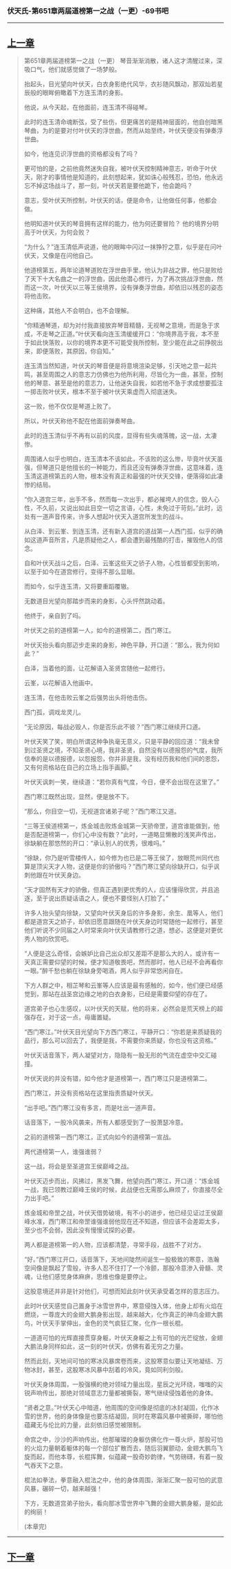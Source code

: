### 伏天氏-第651章两届道榜第一之战（一更）-69书吧

--------
[上一章](./33dc061c6d94f2663a78bbd15ebe2bb1.md)
--------


>
>
>
>第651章两届道榜第一之战（一更）
>琴音渐渐消散，诸人这才清醒过来，深吸口气，他们就感觉做了一场梦般。
>
>抬起头，目光望向叶伏天，白衣身影绝代风华，衣衫随风飘动，那双灿若星辰般的眼眸俯瞰着下方连玉清的身影。
>
>他说，从今天起，在他面前，连玉清不得碰琴。
>
>此时的连玉清命魂断弦，受了些伤，但更痛苦的是精神层面的，他自创暗黑琴曲，为的是要对付叶伏天的浮世曲，然而从始至终，叶伏天便没有弹奏浮世曲。
>
>如今，他连见识浮世曲的资格都没有了吗？
>
>更可怕的是，之前他竟然迷失自我，被叶伏天控制精神意志，听命于叶伏天，刚才的事情他是知道的，此刻想起来，犹如诛心般残忍，恐怕，他永远忘不掉这场战斗了，那一刻，叶伏天若是要他跪下，他会跪吗？
>
>意志，受叶伏天所控制，叶伏天的话，便是命令，让他做任何事，他都会做。
>
>他明知道叶伏天的琴音拥有这样的能力，他为何还要冒险？
>他的境界分明高于叶伏天，为何会败？
>
>“为什么？”连玉清低声说道，他的眼眸中闪过一抹狰狞之意，似乎是在问叶伏天，又像是在问他自己。
>
>他道榜第五，两年论道琴道败在浮世曲手里，他认为非战之罪，他只是败给了天下十大名曲之一的浮世曲，因此他潜心修行，为了再次挑战浮世曲，然而这一次，叶伏天以三等王侯境界，没有弹奏浮世曲，却依旧以残忍的姿态将他击败。
>
>这种痛，其他人不会明白，也不会理解。
>
>“你精通琴道，却为对付我直接放弃琴音精髓，无视琴之意境，而是急于求成，不走琴之正道。”叶伏天看向连玉清缓缓开口：“你境界高于我，本不至于如此快落败，以你的境界本更不可能受我所控制，至少能在此之前挣脱出来，即便落败，其原因，你自知。”
>
>连玉清当然知道，叶伏天的琴音便是将意境渲染足够，引天地之意一起共鸣，甚至周围之人的意志力仿佛也为他所利用，尽皆化为一曲，甚至，控制他的琴意、甚至是他的意志力，让他迷失自我，如若他不急于求成想要孤注一掷击败叶伏天，根本不至于被叶伏天乘虚而入彻底迷失。
>
>这一败，他不仅仅是琴道上败了。
>
>所以，叶伏天称他不配在他面前弹奏琴曲。
>
>此时的连玉清似乎不再有以前的风度，显得有些失魂落魄，这一战，太凄惨。
>
>周围诸人似乎也明白，连玉清本不该如此，不该败的这么惨，毕竟叶伏天虽强，但琴道只是他擅长的一种能力，而且还没有弹奏浮世曲，这意味着，连玉清这道榜第五的人物，根本没有真正和最强的叶伏天交锋，便落得如此凄惨的结局。
>
>“你入道宫三年，出手不多，然而每一次出手，都必摧垮人的信念，毁人心性，不久前，又说出如此目空一切之言语，心性，未免过于苛刻。”此时，远处有一道声音传来，许多人想起叶伏天入道宫所发生的战斗。
>
>从白泽、到云峯、到连玉清，还有新入道宫的道战第一人西门孤，似乎的确如这道声音所言，凡是质疑他之人，都会遭到最残酷的打击，摧毁他人的信念。
>
>自和叶伏天战斗之后，白泽、云峯这些天之骄子人物，心性皆都受到影响，以至于如今在道宫修行，变得不那么显眼。
>
>而如今，似乎连玉清，又将要重蹈覆辙。
>
>无数道目光望向那踏步而来的身影，心头怦然跳动着。
>
>他终于，亲自到了吗。
>
>叶伏天之前的道榜第一人，如今的道榜第二，西门寒江。
>
>叶伏天抬头看向那迈步走来的身影，神色平静，开口道：“那么，我为何如此？”
>
>白泽，当着他的面，让花解语入圣贤宫随他一起修行。
>
>云峯，以花解语入他画中。
>
>连玉清，在他击败云峯之后强势出头将他击伤。
>
>西门孤，调戏龙灵儿。
>
>“无论原因，每战必毁人，你是否乐此不彼？”西门寒江继续开口道。
>
>叶伏天笑了笑，明白所谓这种争执毫无意义，只是平静的回应道：“我未曾到过圣贤之境，不知圣贤心境，我非圣贤，自然没有以德报怨的气度，我所信奉的是以德报德，以怨报怨，你并非是我，没有经历我和他们间的恩怨，又有何资格站在自己的立场上指手画脚。”
>
>叶伏天讽刺一笑，继续道：“若你真有气度，今日，便不会出现在这里了。”
>
>西门寒江既然出现，显然，便是放不下。
>
>“那么，你目空一切，无视道宫诸弟子呢？”西门寒江又道。
>
>“三等王侯道榜第一，炼金城击败炼金城第一天骄帝罡，道宫谁能做到，他是否配道榜第一，你们心中没有数？”此时，一道略显懒散的浅笑声传出，徐缺躺在那悠然的开口：“承认别人的优秀，很难吗。”
>
>“徐缺，你乃是听雪楼传人，如今修为也已是二等王侯了，放眼荒州同代也算是顶尖天才人物，这便是你的骄傲吗？”西门寒江望向徐缺开口，似乎讽刺他跟在叶伏天身边。
>
>“天才固然有天才的骄傲，但真正遇到更优秀的人，应该懂得欣赏，并且追逐，至于说出质疑话语之人，便也不要怪别人打脸了。”
>
>许多人抬头望向徐缺，又望向叶伏天身后的许多身影，余生、凰等人，他们都是道宫天之娇子，却依旧愿意跟随在叶伏天身边时常随他一起修行，甚至他们听说不少同届之人时常来向叶伏天请教修行之道，想必，这便是对更优秀人物的欣赏吧。
>
>“人便是这么奇怪，会嫉妒比自己出众却又差距不是那么大的人，或许有一天真正需要仰望的时候，便才知道敬畏吧，然而那时，他人已经不会再看你一眼。”醉千愁也躺在徐缺身旁喝酒，两人似乎非常悠闲自在。
>
>下方人群之中，相芷琴和云峯等人应该是最有感触的，如今，他们便已经感觉到，那站在战圣宫边缘之地的白衣身影，已经是需要仰望的存在了。
>
>道宫弟子也心生感叹，以叶伏天的天赋，他的将来，必然会是荒天榜上的超强存在，对于这一点，毋庸置疑。
>
>“西门寒江。”叶伏天目光望向下方西门寒江，平静开口：“你若是来质疑我的品行，那么可以回去了，我便是我，不需要你来质疑，你也没有这资格。”
>
>叶伏天话音落下，两人凝望对方，隐隐有一股无形的气流在虚空中交汇碰撞。
>
>叶伏天说的并没有错，如今他才是道榜第一，西门寒江只是道榜第二。
>
>西门寒江，并没有资格站在这里指责质疑叶伏天。
>
>“出手吧。”西门寒江没有多言，而是吐出一道声音。
>
>话音落下，一股冷风袭来，所有人都感受到了一股萧瑟冷意。
>
>之前的道榜第一西门寒江，正式向如今的道榜第一宣战。
>
>两代道榜第一人，谁强谁弱？
>
>这一战，将会是至圣道宫王侯巅峰之战。
>
>叶伏天迈步而出，风拂过，黑发飞舞，他望向西门寒江，开口道：“炼金城一战，我已领教过巅峰王侯的时候，此战便也无需那么麻烦了，你直接尽全力出手吧。”
>
>炼金城和帝罡之战，叶伏天借势破境，有不小的进步，他已经见证过王侯巅峰水准，西门寒江和帝罡谁强谁弱他现在还不知道，但应该不会差距太多，至少也不会弱，因此没有慢慢试探的必要。
>
>两人都是道榜第一的人物，应该都清楚，寻常手段，战胜不了对方。
>
>“好。”西门寒江开口，话音落下，天地间陡然间诞生一股极致的寒意，浩瀚空间像是飘起了雪般，许多人忍不住打了一个冷颤，那股冷意渗入骨髓、灵魂，让他们感觉身体麻痹，思维也像是要停止。
>
>这股意境还并非是针对他们，可想而知此刻叶伏天承受着怎样的意志压力。
>
>此时叶伏天感觉自己置身于冰雪世界中，寒意侵蚀入体，他身上却有火焰在燃烧，一尊庞大的金翅大鹏身影出现，越来越大，化作真正的神鸟金翅大鹏鸟，叶伏天手掌伸出，金色的灵气疯狂汇聚，化作一根长棍。
>
>一道道可怕的光辉直接贯穿身躯，叶伏天身躯之上有可怕的光芒绽放，金翅大鹏法身同样如此，这一刻的叶伏天，仿佛有着无穷之力量。
>
>然而此刻，天地间可怕的寒冰风暴席卷而来，这股寒意似要让天地凝结、万物冰封，甚至，这股寒冰风暴中刮着的冷风，竟如同利剑般。
>
>叶伏天身体周围，一股强横的绝对领域力量出现，星辰之光环绕，嗤嗤的尖锐声响传出，那绝对领域意志力量都被撕裂，寒气继续侵蚀着他的身体。
>
>“贤者之意。”叶伏天心中暗道，他周围的空间像是彻底的冰封凝固，化作冰雪的世界，他的身体像是也要冻结凝固，同时在寒霜风暴中被撕碎，哪怕他蕴藏无与伦比的力量，此刻依旧感觉被限制。
>
>命宫之中，沙沙的声响传出，他那璀璨的身躯仿佛化作一尊火炉，那股可怕的火焰力量朝着躯体的每一个部位扩散而去，随后羽翼颤动，金翅大鹏鸟飞旋而起，而他本尊，长棍挥舞，似蕴藏一股奇妙韵律，气势磅礴，有着一股气吞天下之意。
>
>棍法如拳法，拳意融入棍法之中，他的身体周围，渐渐汇聚一股可怕的武意风暴，碾碎一切，越来越强！
>
>下方，无数道宫弟子抬头，看向那冰雪世界中飞舞的金翅大鹏身躯，是如此的绚丽！
>
>(本章完)
>
>

--------
[下一章](./4e68f834149267ec89849af7da52143b.md)
--------
